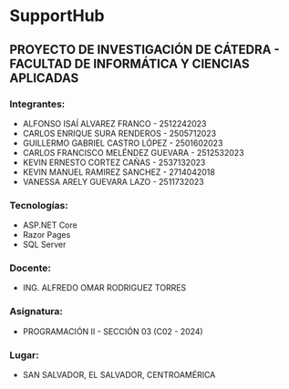 # SupportHub

## PROYECTO DE INVESTIGACIÓN DE CÁTEDRA - FACULTAD DE INFORMÁTICA Y CIENCIAS APLICADAS

### Integrantes:

- ALFONSO ISAÍ ALVAREZ FRANCO - 2512242023
- CARLOS ENRIQUE SURA RENDEROS - 2505712023
- GUILLERMO GABRIEL CASTRO LÓPEZ - 2501602023
- CARLOS FRANCISCO MELÉNDEZ GUEVARA - 2512532023
- KEVIN ERNESTO CORTEZ CAÑAS - 2537132023
- KEVIN MANUEL RAMIREZ SANCHEZ - 2714042018
- VANESSA ARELY GUEVARA LAZO - 2511732023

### Tecnologías:

- ASP.NET Core
- Razor Pages
- SQL Server

### Docente:

- ING. ALFREDO OMAR RODRIGUEZ TORRES

### Asignatura:

- PROGRAMACIÓN II - SECCIÓN 03 (C02 - 2024)

### Lugar:

- SAN SALVADOR, EL SALVADOR, CENTROAMÉRICA
